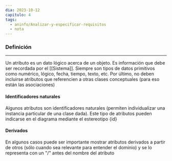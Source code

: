 ```yaml
---
dia: 2023-10-12
capitulo: 4
tags:
  - aninfo/Analizar-y-especificar-requisitos
  - nota
---
```

### Definición
---
Un atributo es un dato lógico acerca de un objeto. Es información que debe ser recordada por el [[Sistema]]. Siempre son tipos de datos primitivos como numérico, lógico, fecha, tiempo, texto, etc. Por último, no deben incluirse atributos que referencien a otras clases conceptuales (para eso están las asociaciones)

#### Identificadores naturales
Algunos atributos son identificadores naturales (permiten individualizar una instancia particular de una clase dada). Este tipo de atributos pueden indicarse en el diagrama mediante el estereotipo {id}

#### Derivados
En algunos casos puede ser importante mostrar atributos derivados a partir de otros (sólo cuando sea relevante para entender el dominio) y se lo representa con un "/" antes del nombre del atributo
